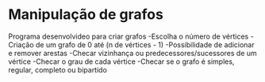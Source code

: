 # Manipulação de grafos
Programa desenvolvideo para criar grafos
-Escolha o número de vértices
-Criação de um grafo de 0 até (n de vértices - 1)
-Possibilidade de adicionar  e remover arestas
-Checar vizinhança ou predecessores/sucessores de um vértice
-Checar o grau de cada vértice
-Checar se o grafo é simples, regular, completo ou bipartido
